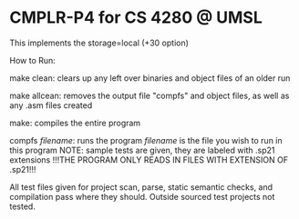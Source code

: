 # CMPLR-P4 for CS 4280 @ UMSL

This implements the storage=local (+30 option)

How to Run:

make clean:
	clears up any left over binaries and object files of an older run

make allcean:
	removes the output file "compfs" and object files, as well as any .asm files created

make:
  compiles the entire program

compfs *filename*:
  runs the program *filename* is the file you wish to run in this program
  NOTE: sample tests are given, they are labeled with .sp21 extensions
	!!!THE PROGRAM ONLY READS IN FILES WITH EXTENSION OF .sp21!!!

All test files given for project scan, parse, static semantic checks, and compilation pass where they should. Outside sourced test projects not tested.
